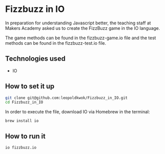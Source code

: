 Fizzbuzz in IO
==============

In preparation for understanding Javascript better, the teaching staff at Makers Academy asked us to create the FizzBuzz game in the IO language.

The game methods can be found in the fizzbuzz-game.io file and the test methods can be found in the fizzbuzz-test.io file.

Technologies used
-----------------
- IO

How to set it up
-----------------

```sh
git clone git@github.com:leopoldkwok/Fizzbuzz_in_IO.git
cd Fizzbuzz_in_IO
```

In order to execute the file, download IO via Homebrew in the terminal:

```shell
brew install io
```

How to run it
--------------
```shell
io fizzbuzz.io
```
